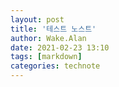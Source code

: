 ```yaml
---
layout: post
title: '테스트 노스트'
author: Wake.Alan
date: 2021-02-23 13:10
tags: [markdown]
categories: technote
---
```

